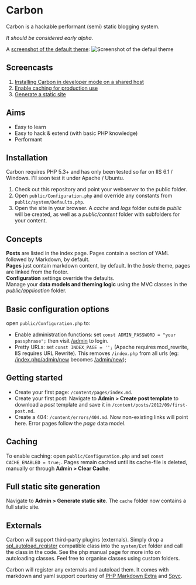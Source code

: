 # Carbon
Carbon is a hackable performant (semi) static blogging system. 

_It should be considered early alpha._

A [screenshot of the default theme](http://i.imm.io/FV6p.png):
![Screenshot of the defaul theme](http://i.imm.io/FV6p.png)

## Screencasts

1. [Installing Carbon in developer mode on a shared host](http://screencast.com/t/QgDYtKUFpG)
2. [Enable caching for production use](http://screencast.com/t/bRs6taeYUEQl)
3. [Generate a static site](http://screencast.com/t/KqP1GRhNTf)



## Aims

* Easy to learn
* Easy to hack & extend (with basic PHP knowledge)
* Performant


## Installation

Carbon requires PHP 5.3+ and has only been tested so far on IIS 6.1 / Windows. I'll soon test it under Apache / Ubuntu.

1. Check out this repository and point your webserver to the public folder.
2. Open `public/Configuration.php` and override any constants from `public/system/Defaults.php`.
3. Open the site in your browser. A _cache_ and _logs_ folder outside _public_ will be created, as well as a _public/content_ folder with subfolders for your content.


## Concepts

__Posts__ are listed in the index page. Pages contain a section of YAML followed by Markdown, by default.<br>
__Pages__ just contain markdown content, by default. In the _basic_ theme, pages are linked from the footer. <br>
__Configuration__ settings override the defaults.<br>
Manage your __data models and theming logic__ using the MVC classes in the _public/application_ folder.<br>


## Basic configuration options

open `public/Configuration.php` to:

* Enable administration functions: set `const ADMIN_PASSWORD = "your passphrase";` then visit [/admin](http://localhost/index.php/admin) to login.
* Pretty URLs: set `const INDEX_PAGE = '';` (Apache requires mod_rewrite, IIS requires URL Rewrite). This removes `/index.php` from all urls (eg: [/index.php/admin/new](http://localhost/index.php/admin/new) becomes [/admin/new](http://localhost/admin/new));


## Getting started

* Create your first page: `/content/pages/index.md`. 
* Create your first post: Navigate to __Admin > Create post template__ to download a _post_ template and save it in `/content/posts/2012/09/first-post.md`. 
* Create a 404: `/content/errors/404.md`. Now non-existing links will point here. Error pages follow the _page_ data model.


## Caching

To enable caching: open `public/Configuration.php` and set `const CACHE_ENABLED = true;`. Pages remain cached until its cache-file is deleted, manually or through __Admin > Clear Cache__.


## Full static site generation

Navigate to __Admin > Generate static site__. The `cache` folder now contains a full static site.

## Externals

Carbon will support third-party plugins (externals). Simply drop a [spl_autoload_register](http://www.php.net/manual/en/function.spl-autoload-register.php) compatible class into the `system/Ext` folder and call the class in the code. See the php manual page for more info on autoloading classes. Feel free to organise classes using custom folders.

Carbon will register any externals and autoload them. It comes with markdown and yaml support courtesy of [PHP Markdown Extra](http://michelf.ca/projects/php-markdown/) and [Spyc](https://github.com/mustangostang/spyc/).
